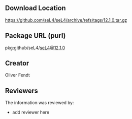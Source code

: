 ## Download Location

https://github.com/seL4/seL4/archive/refs/tags/12.1.0.tar.gz

## Package URL (purl)

pkg:github/seL4/seL4@12.1.0

## Creator

Oliver Fendt

## Reviewers

The information was reviewed by:

* add reviewer here
